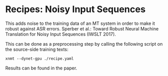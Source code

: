 Recipes: Noisy Input Sequences
==============================
This adds noise to the training data of an MT system in order to make it robust against ASR errors.
Sperber et al.: Toward Robust Neural Machine Translation for Noisy Input Sequences (IWSLT 2017).

This can be done as a preprocessing step by calling the following script on the source-side training texts:

    xnmt --dynet-gpu ./recipe.yaml

Results can be found in the paper.
